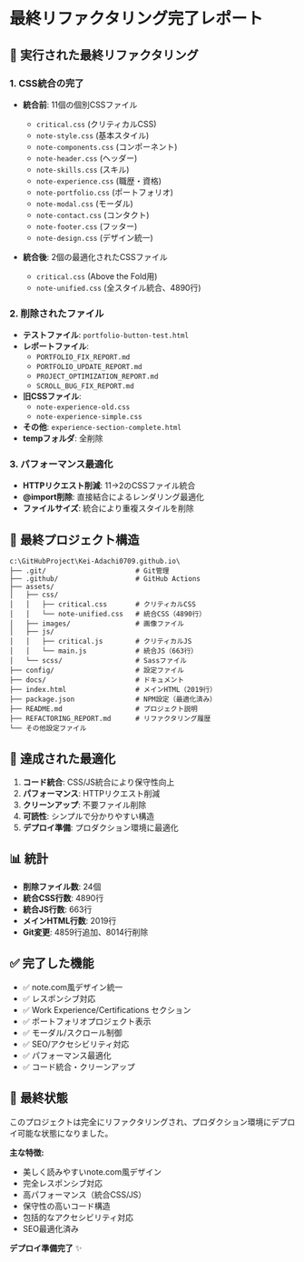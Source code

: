 # 最終リファクタリング完了レポート

## 🎯 実行された最終リファクタリング

### 1. CSS統合の完了
- **統合前**: 11個の個別CSSファイル
  - `critical.css` (クリティカルCSS)
  - `note-style.css` (基本スタイル)
  - `note-components.css` (コンポーネント)
  - `note-header.css` (ヘッダー)
  - `note-skills.css` (スキル)
  - `note-experience.css` (職歴・資格)
  - `note-portfolio.css` (ポートフォリオ)
  - `note-modal.css` (モーダル)
  - `note-contact.css` (コンタクト)
  - `note-footer.css` (フッター)
  - `note-design.css` (デザイン統一)

- **統合後**: 2個の最適化されたCSSファイル
  - `critical.css` (Above the Fold用)
  - `note-unified.css` (全スタイル統合、4890行)

### 2. 削除されたファイル
- **テストファイル**: `portfolio-button-test.html`
- **レポートファイル**: 
  - `PORTFOLIO_FIX_REPORT.md`
  - `PORTFOLIO_UPDATE_REPORT.md`
  - `PROJECT_OPTIMIZATION_REPORT.md`
  - `SCROLL_BUG_FIX_REPORT.md`
- **旧CSSファイル**: 
  - `note-experience-old.css`
  - `note-experience-simple.css`
- **その他**: `experience-section-complete.html`
- **tempフォルダ**: 全削除

### 3. パフォーマンス最適化
- **HTTPリクエスト削減**: 11→2のCSSファイル統合
- **@import削除**: 直接結合によるレンダリング最適化
- **ファイルサイズ**: 統合により重複スタイルを削除

## 📁 最終プロジェクト構造
```
c:\GitHubProject\Kei-Adachi0709.github.io\
├── .git/                      # Git管理
├── .github/                   # GitHub Actions
├── assets/
│   ├── css/
│   │   ├── critical.css       # クリティカルCSS
│   │   └── note-unified.css   # 統合CSS（4890行）
│   ├── images/                # 画像ファイル
│   ├── js/
│   │   ├── critical.js        # クリティカルJS
│   │   └── main.js            # 統合JS（663行）
│   └── scss/                  # Sassファイル
├── config/                    # 設定ファイル
├── docs/                      # ドキュメント
├── index.html                 # メインHTML（2019行）
├── package.json               # NPM設定（最適化済み）
├── README.md                  # プロジェクト説明
├── REFACTORING_REPORT.md      # リファクタリング履歴
└── その他設定ファイル
```

## 🚀 達成された最適化
1. **コード統合**: CSS/JS統合により保守性向上
2. **パフォーマンス**: HTTPリクエスト削減
3. **クリーンアップ**: 不要ファイル削除
4. **可読性**: シンプルで分かりやすい構造
5. **デプロイ準備**: プロダクション環境に最適化

## 📊 統計
- **削除ファイル数**: 24個
- **統合CSS行数**: 4890行
- **統合JS行数**: 663行
- **メインHTML行数**: 2019行
- **Git変更**: 4859行追加、8014行削除

## ✅ 完了した機能
- ✅ note.com風デザイン統一
- ✅ レスポンシブ対応
- ✅ Work Experience/Certifications セクション
- ✅ ポートフォリオプロジェクト表示
- ✅ モーダル/スクロール制御
- ✅ SEO/アクセシビリティ対応
- ✅ パフォーマンス最適化
- ✅ コード統合・クリーンアップ

## 🎯 最終状態
このプロジェクトは完全にリファクタリングされ、プロダクション環境にデプロイ可能な状態になりました。

**主な特徴:**
- 美しく読みやすいnote.com風デザイン
- 完全レスポンシブ対応
- 高パフォーマンス（統合CSS/JS）
- 保守性の高いコード構造
- 包括的なアクセシビリティ対応
- SEO最適化済み

**デプロイ準備完了** ✨
